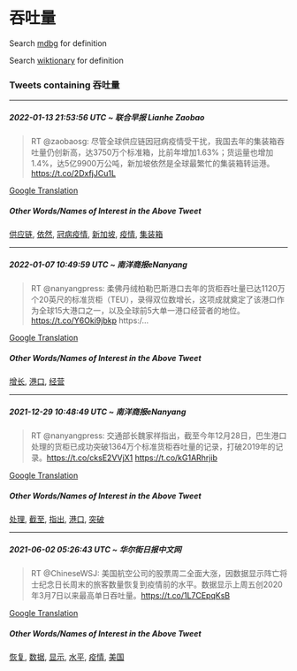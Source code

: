 # 吞吐量

Search [mdbg](https://www.mdbg.net/chinese/dictionary?page=worddict&wdrst=0&wdqb=吞吐量) for definition

Search [wiktionary](https://en.wiktionary.org/wiki/吞吐量) for definition

### Tweets containing 吞吐量

___
##### 2022-01-13 21:53:56 UTC ~ 联合早报 Lianhe Zaobao
> RT @zaobaosg: 尽管全球供应链因冠病疫情受干扰，我国去年的集装箱吞吐量仍创新高，达3750万个标准箱，比前年增加1.63%；货运量也增加1.4%，达5亿9900万公吨，新加坡依然是全球最繁忙的集装箱转运港。https://t.co/2DxfjJCu1L

[Google Translation](https://translate.google.com/?hi=en&tab=TT&sl=zh-CN&tl=en&op=translate&text=RT+%40zaobaosg%3A+%E5%B0%BD%E7%AE%A1%E5%85%A8%E7%90%83%E4%BE%9B%E5%BA%94%E9%93%BE%E5%9B%A0%E5%86%A0%E7%97%85%E7%96%AB%E6%83%85%E5%8F%97%E5%B9%B2%E6%89%B0%EF%BC%8C%E6%88%91%E5%9B%BD%E5%8E%BB%E5%B9%B4%E7%9A%84%E9%9B%86%E8%A3%85%E7%AE%B1%E5%90%9E%E5%90%90%E9%87%8F%E4%BB%8D%E5%88%9B%E6%96%B0%E9%AB%98%EF%BC%8C%E8%BE%BE3750%E4%B8%87%E4%B8%AA%E6%A0%87%E5%87%86%E7%AE%B1%EF%BC%8C%E6%AF%94%E5%89%8D%E5%B9%B4%E5%A2%9E%E5%8A%A01.63%25%EF%BC%9B%E8%B4%A7%E8%BF%90%E9%87%8F%E4%B9%9F%E5%A2%9E%E5%8A%A01.4%25%EF%BC%8C%E8%BE%BE5%E4%BA%BF9900%E4%B8%87%E5%85%AC%E5%90%A8%EF%BC%8C%E6%96%B0%E5%8A%A0%E5%9D%A1%E4%BE%9D%E7%84%B6%E6%98%AF%E5%85%A8%E7%90%83%E6%9C%80%E7%B9%81%E5%BF%99%E7%9A%84%E9%9B%86%E8%A3%85%E7%AE%B1%E8%BD%AC%E8%BF%90%E6%B8%AF%E3%80%82https%3A%2F%2Ft.co%2F2DxfjJCu1L)
##### Other Words/Names of Interest in the Above Tweet
[供应链](供应链.md), [依然](依然.md), [冠病疫情](冠病疫情.md), [新加坡](新加坡.md), [疫情](疫情.md), [集装箱](集装箱.md)
___
##### 2022-01-07 10:49:59 UTC ~ 南洋商报eNanyang
> RT @nanyangpress: 柔佛丹绒柏勒巴斯港口去年的货柜吞吐量已达1120万个20英尺的标准货柜（TEU），录得双位数增长，这项成就奠定了该港口作为全球15大港口之一，以及全球前5大单一港口经营者的地位。 https://t.co/Y6Oki9jbkp https:/…

[Google Translation](https://translate.google.com/?hi=en&tab=TT&sl=zh-CN&tl=en&op=translate&text=RT+%40nanyangpress%3A+%E6%9F%94%E4%BD%9B%E4%B8%B9%E7%BB%92%E6%9F%8F%E5%8B%92%E5%B7%B4%E6%96%AF%E6%B8%AF%E5%8F%A3%E5%8E%BB%E5%B9%B4%E7%9A%84%E8%B4%A7%E6%9F%9C%E5%90%9E%E5%90%90%E9%87%8F%E5%B7%B2%E8%BE%BE1120%E4%B8%87%E4%B8%AA20%E8%8B%B1%E5%B0%BA%E7%9A%84%E6%A0%87%E5%87%86%E8%B4%A7%E6%9F%9C%EF%BC%88TEU%EF%BC%89%EF%BC%8C%E5%BD%95%E5%BE%97%E5%8F%8C%E4%BD%8D%E6%95%B0%E5%A2%9E%E9%95%BF%EF%BC%8C%E8%BF%99%E9%A1%B9%E6%88%90%E5%B0%B1%E5%A5%A0%E5%AE%9A%E4%BA%86%E8%AF%A5%E6%B8%AF%E5%8F%A3%E4%BD%9C%E4%B8%BA%E5%85%A8%E7%90%8315%E5%A4%A7%E6%B8%AF%E5%8F%A3%E4%B9%8B%E4%B8%80%EF%BC%8C%E4%BB%A5%E5%8F%8A%E5%85%A8%E7%90%83%E5%89%8D5%E5%A4%A7%E5%8D%95%E4%B8%80%E6%B8%AF%E5%8F%A3%E7%BB%8F%E8%90%A5%E8%80%85%E7%9A%84%E5%9C%B0%E4%BD%8D%E3%80%82+https%3A%2F%2Ft.co%2FY6Oki9jbkp+https%3A%2F%E2%80%A6)
##### Other Words/Names of Interest in the Above Tweet
[增长](增长.md), [港口](港口.md), [经营](经营.md)
___
##### 2021-12-29 10:48:49 UTC ~ 南洋商报eNanyang
> RT @nanyangpress: 交通部长魏家祥指出，截至今年12月28日，巴生港口处理的货柜已成功突破1364万个标准货柜吞吐量的记录，打破2019年的记录。https://t.co/cksE2VVjX1 https://t.co/kG1ARhrjib

[Google Translation](https://translate.google.com/?hi=en&tab=TT&sl=zh-CN&tl=en&op=translate&text=RT+%40nanyangpress%3A+%E4%BA%A4%E9%80%9A%E9%83%A8%E9%95%BF%E9%AD%8F%E5%AE%B6%E7%A5%A5%E6%8C%87%E5%87%BA%EF%BC%8C%E6%88%AA%E8%87%B3%E4%BB%8A%E5%B9%B412%E6%9C%8828%E6%97%A5%EF%BC%8C%E5%B7%B4%E7%94%9F%E6%B8%AF%E5%8F%A3%E5%A4%84%E7%90%86%E7%9A%84%E8%B4%A7%E6%9F%9C%E5%B7%B2%E6%88%90%E5%8A%9F%E7%AA%81%E7%A0%B41364%E4%B8%87%E4%B8%AA%E6%A0%87%E5%87%86%E8%B4%A7%E6%9F%9C%E5%90%9E%E5%90%90%E9%87%8F%E7%9A%84%E8%AE%B0%E5%BD%95%EF%BC%8C%E6%89%93%E7%A0%B42019%E5%B9%B4%E7%9A%84%E8%AE%B0%E5%BD%95%E3%80%82https%3A%2F%2Ft.co%2FcksE2VVjX1+https%3A%2F%2Ft.co%2FkG1ARhrjib)
##### Other Words/Names of Interest in the Above Tweet
[处理](处理.md), [截至](截至.md), [指出](指出.md), [港口](港口.md), [突破](突破.md)
___
##### 2021-06-02 05:26:43 UTC ~ 华尔街日报中文网
> RT @ChineseWSJ: 美国航空公司的股票周二全面大涨，因数据显示阵亡将士纪念日长周末的旅客数量恢复到疫情前的水平。数据显示上周五创2020年3月7日以来最高单日吞吐量。https://t.co/1L7CEpqKsB

[Google Translation](https://translate.google.com/?hi=en&tab=TT&sl=zh-CN&tl=en&op=translate&text=RT+%40ChineseWSJ%3A+%E7%BE%8E%E5%9B%BD%E8%88%AA%E7%A9%BA%E5%85%AC%E5%8F%B8%E7%9A%84%E8%82%A1%E7%A5%A8%E5%91%A8%E4%BA%8C%E5%85%A8%E9%9D%A2%E5%A4%A7%E6%B6%A8%EF%BC%8C%E5%9B%A0%E6%95%B0%E6%8D%AE%E6%98%BE%E7%A4%BA%E9%98%B5%E4%BA%A1%E5%B0%86%E5%A3%AB%E7%BA%AA%E5%BF%B5%E6%97%A5%E9%95%BF%E5%91%A8%E6%9C%AB%E7%9A%84%E6%97%85%E5%AE%A2%E6%95%B0%E9%87%8F%E6%81%A2%E5%A4%8D%E5%88%B0%E7%96%AB%E6%83%85%E5%89%8D%E7%9A%84%E6%B0%B4%E5%B9%B3%E3%80%82%E6%95%B0%E6%8D%AE%E6%98%BE%E7%A4%BA%E4%B8%8A%E5%91%A8%E4%BA%94%E5%88%9B2020%E5%B9%B43%E6%9C%887%E6%97%A5%E4%BB%A5%E6%9D%A5%E6%9C%80%E9%AB%98%E5%8D%95%E6%97%A5%E5%90%9E%E5%90%90%E9%87%8F%E3%80%82https%3A%2F%2Ft.co%2F1L7CEpqKsB)
##### Other Words/Names of Interest in the Above Tweet
[恢复](恢复.md), [数据](数据.md), [显示](显示.md), [水平](水平.md), [疫情](疫情.md), [美国](美国.md)
